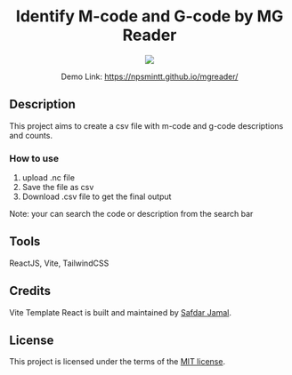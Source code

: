 <h1 align="center">
  Identify M-code and G-code by MG Reader
</h1>

<p align="center">
  <img src="https://github.com/user-attachments/assets/85959844-a68a-4305-a3a8-bacbffbf10dd">
</p>

<p align="center">
    Demo Link: <a href="https://npsmintt.github.io/mgreader/">https://npsmintt.github.io/mgreader/</a>
</p>

## Description

This project aims to create a csv file with m-code and g-code descriptions and counts.

### How to use

1. upload .nc file
2. Save the file as csv
3. Download .csv file to get the final output

Note: your can search the code or description from the search bar

## Tools

ReactJS, Vite, TailwindCSS

## Credits

Vite Template React is built and maintained by [Safdar Jamal](https://safdarjamal.github.io).

## License

This project is licensed under the terms of the [MIT license](https://github.com/SafdarJamal/vite-template-react/blob/main/LICENSE).